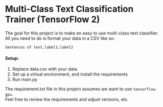 # Multi-Class Text Classification Trainer (TensorFlow 2)

The goal for this project is to make an easy to use multi-class text classifier.
All you need to do is format your data in a CSV like so: 

```
Sentences of text,label1;label2 
```

#### Setup:
1) Replace data.csv with your data.
2) Set up a virtual environment, and install the requirements
3) Run main.py

The requirement.txt file in this project assumes we want to use `tensorflow-gpu`.  
Feel free to review the requirements and adjust versions, etc.
